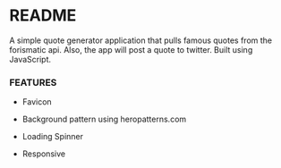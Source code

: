 # README

A simple quote generator application that pulls famous quotes from the forismatic api. Also, the app will post a quote to twitter. Built using JavaScript.

### FEATURES

* Favicon

* Background pattern using heropatterns.com

* Loading Spinner

* Responsive
